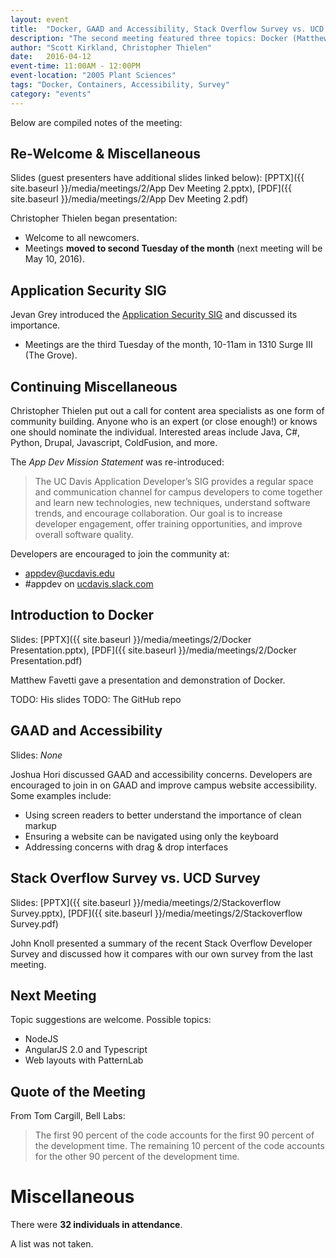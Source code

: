 ```yaml
---
layout: event
title:  "Docker, GAAD and Accessibility, Stack Overflow Survey vs. UCD Survey"
description: "The second meeting featured three topics: Docker (Matthew Favetti), GAAD and Accessibility (Joshua Hori), and a Comparision of the Stack Overflow Survey and UCD Survey (John Knoll)."
author: "Scott Kirkland, Christopher Thielen"
date:   2016-04-12
event-time: 11:00AM - 12:00PM
event-location: "2005 Plant Sciences"
tags: "Docker, Containers, Accessibility, Survey"
category: "events"
---
```


Below are compiled notes of the meeting:

Re-Welcome & Miscellaneous
-
Slides (guest presenters have additional slides linked below): [PPTX]({{ site.baseurl }}/media/meetings/2/App Dev Meeting 2.pptx), [PDF]({{ site.baseurl }}/media/meetings/2/App Dev Meeting 2.pdf)

Christopher Thielen began presentation:

- Welcome to all newcomers.
- Meetings **moved to second Tuesday of the month** (next meeting will be May 10, 2016).

Application Security SIG
-
Jevan Grey introduced the [Application Security SIG](https://security.ucdavis.edu/appsecurity_SIG.html) and discussed its importance.

- Meetings are the third Tuesday of the month, 10-11am in 1310 Surge III (The Grove).

Continuing  Miscellaneous
-
Christopher Thielen put out a call for content area specialists as one form of community building. Anyone who is an expert (or close enough!) or knows one should nominate the individual. Interested areas include Java, C#, Python, Drupal, Javascript, ColdFusion, and more.

The *App Dev Mission Statement* was re-introduced:

 > The UC Davis Application Developer’s SIG provides a regular space and communication channel for campus developers to come together and learn new technologies, new techniques, understand software trends, and encourage collaboration. Our goal is to increase developer engagement, offer training opportunities, and improve overall software quality.

Developers are encouraged to join the community at:

 - appdev@ucdavis.edu
 - #appdev on [ucdavis.slack.com](ucdavis.slack.com)
 
Introduction to Docker
-
Slides: [PPTX]({{ site.baseurl }}/media/meetings/2/Docker Presentation.pptx), [PDF]({{ site.baseurl }}/media/meetings/2/Docker Presentation.pdf)

Matthew Favetti gave a presentation and demonstration of Docker.

TODO: His slides
TODO: The GitHub repo

GAAD and Accessibility
-
Slides: *None*

Joshua Hori discussed GAAD and accessibility concerns. Developers are encouraged to join in on GAAD and improve campus website accessibility. Some examples include:

 - Using screen readers to better understand the importance of clean markup
 - Ensuring a website can be navigated using only the keyboard
 - Addressing concerns with drag & drop interfaces

Stack Overflow Survey vs. UCD Survey
-
Slides: [PPTX]({{ site.baseurl }}/media/meetings/2/Stackoverflow Survey.pptx), [PDF]({{ site.baseurl }}/media/meetings/2/Stackoverflow Survey.pdf)

John Knoll presented a summary of the recent Stack Overflow Developer Survey and discussed how it compares with our own survey from the last meeting.

Next Meeting
-
Topic suggestions are welcome. Possible topics:

 - NodeJS
 - AngularJS 2.0 and Typescript
 - Web layouts with PatternLab

Quote of the Meeting
-
From Tom Cargill, Bell Labs:

 > The first 90 percent of the code accounts for the first 90 percent of the development time. The remaining 10 percent of the code accounts for the other 90 percent of the development time.

Miscellaneous
=
There were **32 individuals in attendance**.

A list was not taken.